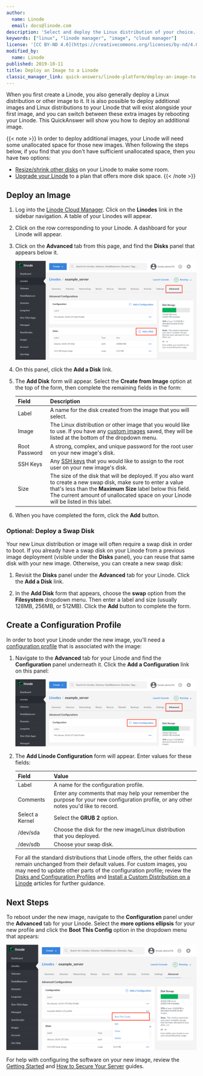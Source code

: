 ```yaml
---
author:
  name: Linode
  email: docs@linode.com
description: 'Select and deploy the Linux distribution of your choice.'
keywords: ["linux", "linode manager", "image", "cloud manager"]
license: '[CC BY-ND 4.0](https://creativecommons.org/licenses/by-nd/4.0)'
modified_by:
  name: Linode
published: 2019-10-11
title: Deploy an Image to a Linode
classic_manager_link: quick-answers/linode-platform/deploy-an-image-to-a-linode-classic-manager/
---
```


When you first create a Linode, you also generally deploy a Linux distribution or other image to it. It is also possible to deploy additional images and Linux distributions to your Linode that will exist alongside your first image, and you can switch between these extra images by rebooting your Linode. This QuickAnswer will show you how to deploy an additional image.

{{< note >}}
In order to deploy additional images, your Linode will need some unallocated space for those new images. When following the steps below, if you find that you don't have sufficient unallocated space, then you have two options:

- [Resize/shrink other disks](/docs/quick-answers/linode-platform/resize-a-linode-disk/) on your Linode to make some room.
- [Upgrade your Linode](/docs/platform/disk-images/resizing-a-linode/) to a plan that offers more disk space.
{{< /note >}}

## Deploy an Image

1.  Log into the [Linode Cloud Manager](https://cloud.linode.com/). Click on the **Linodes** link in the sidebar navigation. A table of your Linodes will appear.

1.  Click on the row corresponding to your Linode. A dashboard for your Linode will appear.

1.  Click on the **Advanced** tab from this page, and find the **Disks** panel that appears below it.

    [![Add a Disk link](add-a-disk-link.png "Add a Disk link")](add-a-disk-link.png)

1.  On this panel, click the **Add a Disk** link.

1.  The **Add Disk** form will appear. Select the **Create from Image** option at the top of the form, then complete the remaining fields in the form:

    | Field | Description |
    |-------|-------------|
    | Label | A name for the disk created from the image that you will select. |
    | Image | The Linux distribution or other image that you would like to use. If you have any [custom images](/docs/platform/disk-images/linode-images/) saved, they will be listed at the bottom of the dropdown menu. |
    | Root Password | A strong, complex, and unique password for the root user on your new image's disk. |
    | SSH Keys | Any [SSH keys](/docs/security/authentication/use-public-key-authentication-with-ssh/) that you would like to assign to the root user on your new image's disk. |
    | Size | The size of the disk that will be deployed. If you also want to create a new swap disk, make sure to enter a value that's less than the **Maximum Size** label below this field. The current amount of unallocated space on your Linode will be listed in this label. |

1. When you have completed the form, click the **Add** button.

### Optional: Deploy a Swap Disk

Your new Linux distribution or image will often require a swap disk in order to boot. If you already have a swap disk on your Linode from a previous image deployment (visible under the **Disks** panel), you can reuse that same disk with your new image. Otherwise, you can create a new swap disk:

1. Revisit the **Disks** panel under the **Advanced** tab for your Linode. Click the **Add a Disk** link.

1. In the **Add Disk** form that appears, choose the **swap** option from the **Filesystem** dropdown menu. Then enter a label and size (usually 128MB, 256MB, or 512MB). Click the **Add** button to complete the form.

## Create a Configuration Profile

In order to boot your Linode under the new image, you'll need a [configuration profile](/docs/platform/disk-images/disk-images-and-configuration-profiles/#configuration-profiles) that is associated with the image:

1. Navigate to the **Advanced** tab for your Linode and find the **Configuration** panel underneath it. Click the **Add a Configuration** link on this panel:

    [![Add a Configuration link](add-a-configuration-link.png "Add a Configuration link")](add-a-configuration-link.png)

1. The **Add Linode Configuration** form will appear. Enter values for these  fields:

    | Field | Value |
    |-------|-------------|
    | Label | A name for the configuration profile. |
    | Comments | Enter any comments that may help your remember the purpose  for your new configuration profile, or any other notes you'd like to record. |
    | Select a Kernel | Select the **GRUB 2** option. |
    | /dev/sda | Choose the disk for the new image/Linux distribution that you deployed. |
    | /dev/sdb | Choose your swap disk. |

    For all the standard distributions that Linode offers, the other fields can remain unchanged from their default values. For custom images, you may need to update other parts of the configuration profile; review the [Disks and Configuration Profiles](/docs/platform/disk-images/disk-images-and-configuration-profiles/#configuration-profiles) and [Install a Custom Distribution on a Linode](/docs/tools-reference/custom-kernels-distros/install-a-custom-distribution-on-a-linode/) articles for further guidance.

## Next Steps

To reboot under the new image, navigate to the **Configuration** panel under the **Advanced** tab for your Linode. Select the **more options ellipsis** for your new profile and click the **Boot This Config** option in the dropdown menu that appears:

[![Boot This Config option](boot-this-config-option.png "Boot This Config option")](boot-this-config-option.png)

For help with configuring the software on your new image, review the [Getting Started](/docs/getting-started/) and [How to Secure Your Server](/docs/security/securing-your-server/) guides.
